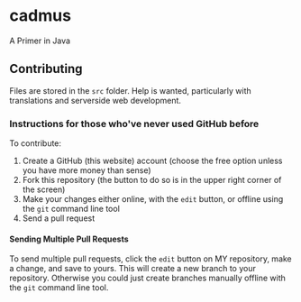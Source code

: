 cadmus
======

A Primer in Java

## Contributing
Files are stored in the `src` folder. Help is wanted, particularly with translations and serverside web development.

### Instructions for those who've never used GitHub before
To contribute:

1. Create a GitHub (this website) account (choose the free option unless you have more money than sense)
2. Fork this repository (the button to do so is in the upper right corner of the screen)
3. Make your changes either online, with the `edit` button, or offline using the `git` command line tool
4. Send a pull request

#### Sending Multiple Pull Requests
To send multiple pull requests, click the `edit` button on MY repository, make a change, and save to yours. This will create a new branch to your repository. Otherwise you could just create branches manually offline with the `git` command line tool.
